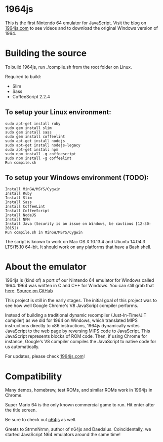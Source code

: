 # 1964js
This is the first Nintendo 64 emulator for JavaScript. Visit the [blog](http://1964js.com/blog/index.html "1964js blog") on [1964js.com](http://1964js.com "1964js website") to see videos and to download the original Windows version of 1964.

# Building the source

To build 1964js, run ./compile.sh from the root folder on Linux.

Required to build:

* Slim
* Sass
* CoffeeScript 2.2.4

## To setup your Linux environment:
```
sudo apt-get install ruby
sudo gem install slim
sudo gem install sass
sudo gem install coffeelint
sudo apt-get install nodejs
sudo apt-get install nodejs-legacy
sudo apt-get install npm
sudo npm install -g coffeescript
sudo npm install -g coffeelint
Run compile.sh
```

## To setup your Windows environment (TODO):
```
Install MinGW/MSYS/Cygwin
Install Ruby
Install Slim
Install Sass
Install CoffeeLint
Install CoffeeScript
Install NodeJS
Install NPM
Install Java (Security is an issue on Windows, be cautious [12-30-2015])
Run compile.sh in MinGW/MSYS/Cygwin
```

The script is known to work on Mac OS X 10.13.4 and Ubuntu 14.04.3 LTS/15.10 64-bit. It should work on any platforms that have a Bash shell.

# About the emulator

1964js is (kind of) a port of our Nintendo 64 emulator for Windows called 1964. 1964 was written in C and C++ for Windows. You can still grab that [here](http://1964emu.emulation64.com "Emulation64 1964 page"). [Source on GitHub](https://github.com/schibo/1964 "1964 on GitHub")

This project is still in the early stages. The initial goal of this project was to see how well Google Chrome's V8 JavaScript compiler performs.

Instead of building a traditional dynamic recompiler (Just-In-Time/JIT compiler) as we did for 1964 on Windows, which translated MIPS instructions directly to x86 instructions, 1964js dynamically writes JavaScript to the web page by reversing MIPS code to JavaScript. This JavaScript represents blocks of ROM code. Then, if using Chrome for instance, Google's V8 compiler compiles the JavaScript to native code for us automatically.

For updates, please check [1964js.com](http://1964js.com "1964js website")!

# Compatibility

Many demos, homebrew, test ROMs, and similar ROMs work in 1964js in Chrome.

Super Mario 64 is the only known commercial game to run. Hit enter after the title screen.

Be sure to check out [n64js](http://hulkholden.github.com/n64js "N64js") as well.

Greets to StrmnNrmn, author of n64js and Daedalus. Coincidentally, we started JavaScript N64 emulators around the same time!
